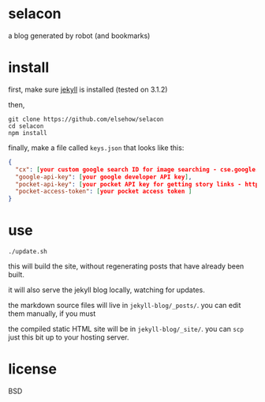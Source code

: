 # selacon

a blog generated by robot (and bookmarks)

# install

first, make sure [jekyll](https://jekyllrb.com/) is installed (tested on 3.1.2)

then, 

```
git clone https://github.com/elsehow/selacon
cd selacon
npm install
```

finally, make a file called `keys.json` that looks like this:

```json
{
  "cx": [your custom google search ID for image searching - cse.google.com/cse/manage/all],
  "google-api-key": [your google developer API key],
  "pocket-api-key": [your pocket API key for getting story links - http://getpocket.com],
  "pocket-access-token": [your pocket access token ]
}
```

# use

`./update.sh`

this will build the site, without regenerating posts that have already been built.

it will also serve the jekyll blog locally, watching for updates.

the markdown source files will live in `jekyll-blog/_posts/`. you can edit them manually, if you must

the compiled static HTML site will be in `jekyll-blog/_site/`. you can `scp` just this bit up to your hosting server.

# license

BSD
